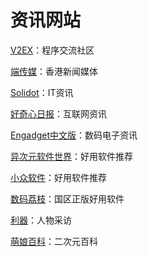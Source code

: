 # 资讯网站

[V2EX](https://www.v2ex.com/)：程序交流社区

[端传媒](https://theinitium.com/)：香港新闻媒体

[Solidot](https://www.solidot.org/)：IT资讯

[好奇心日报](https://www.qdaily.com/)：互联网资讯

[Engadget中文版](https://chinese.engadget.com/)：数码电子资讯

[异次元软件世界](https://www.iplaysoft.com/)：好用软件推荐

[小众软件](https://www.appinn.com/)：好用软件推荐

[数码荔枝](https://www.lizhi.io/)：国区正版好用软件

[利器](https://liqi.io/)：人物采访

[萌娘百科](https://zh.moegirl.org/)：二次元百科



